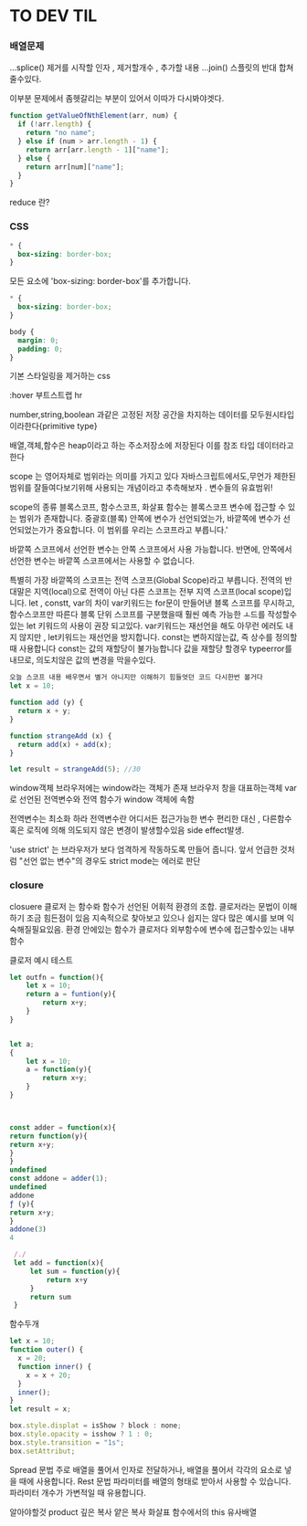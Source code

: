 # TO DEV TIL

### 배열문제

...splice() 제거를 시작할 인자 , 제거할개수 , 추가할 내용
...join() 스플릿의 반대 합쳐줄수있다.

이부분 문제에서 좀헷갈리는 부분이 있어서 이따가 다시봐야겟다.

```js
function getValueOfNthElement(arr, num) {
  if (!arr.length) {
    return "no name";
  } else if (num > arr.length - 1) {
    return arr[arr.length - 1]["name"];
  } else {
    return arr[num]["name"];
  }
}
```

reduce 란?

### CSS

```css
* {
  box-sizing: border-box;
}
```

모든 요소에 'box-sizing: border-box'를 추가합니다.

```css
* {
  box-sizing: border-box;
}

body {
  margin: 0;
  padding: 0;
}
```

기본 스타일링을 제거하는 css

:hover
부트스트랩
hr

number,string,boolean 과같은 고정된 저장 공간을 차지하는 데이터를 모두원시타입이라한다{primitive type}

배열,객체,함수은 heap이라고 하는 주소저장소에 저장된다 이를 참조 타입 데이터라고 한다

scope 는 영어자체로 범위라는 의미를 가지고 있다 자바스크립트에서도,무언가 제한된 범위를 잘들여다보기위해 사용되는 개념이라고 추측해보자 . 변수들의 유효범위!

scope의 종류
블록스코프, 함수스코프, 화살표 함수는 블록스코프
변수에 접근할 수 있는 범위가 존재합니다. 중괄호(블록) 안쪽에 변수가 선언되었는가, 바깥쪽에 변수가 선언되었는가가 중요합니다. 이 범위를 우리는 스코프라고 부릅니다.'

바깥쪽 스코프에서 선언한 변수는 안쪽 스코프에서 사용 가능합니다.
반면에, 안쪽에서 선언한 변수는 바깥쪽 스코프에서는 사용할 수 없습니다.

특별히 가장 바깥쪽의 스코프는 전역 스코프(Global Scope)라고 부릅니다. 전역의 반대말은 지역(local)으로 전역이 아닌 다른 스코프는 전부 지역 스코프(local scope)입니다.
let , constt, var의 차이
var키워드는 for문이 만들어낸 블록 스코프를 무시하고, 함수스코프만 따른다
블록 단위 스코프를 구분했을때 훨씬 예측 가능한 ㅗ드를 작성할수있는 let 키워드의 사용이 권장 되고있다.
var키워드는 재선언을 해도 아무런 에러도 내지 않지만 , let키워드는 재선언을 방지합니다.
const는 변하지않는값, 즉 상수를 정의할때 사용합니다 const는 값의 재할당이 불가능합니다 값을 재할당 할경우 typeerror를 내므로, 의도치않은 값의 변경을 막을수있다.

```js
오늘 스코프 내용 배우면서 별거 아니지만 이해하기 힘들엇던 코드 다시한번 볼거다
let x = 10;

function add (y) {
  return x + y;
}

function strangeAdd (x) {
  return add(x) + add(x);
}

let result = strangeAdd(5); //30

```

window객체
브라우저에는 window라는 객체가 존재
브라우저 창을 대표하는객체
var로 선언된 전역변수와 전역 함수가 window 객체에 속함

전역변수는 최소화 하라
전역변수란 어디서든 접근가능한 변수
편리한 대신 , 다른함수 혹은 로직에 의해 의도되지 않은 변경이 발생할수있음
side effect발생.

'use strict' 는 브라우저가 보다 엄격하게 작동하도록 만들어 줍니다. 앞서 언급한 것처럼 "선언 없는 변수"의 경우도 strict mode는 에러로 판단

### closure

closuere 클로저 는 함수롸 함수가 선언된 어휘적 환경의 조합.
클로저라는 문법이 이해하기 조금 힘든점이 있음 지속적으로 찾아보고 있으나 쉽지는 않다 많은 예시를 보며 익숙해질필요있음.
환경 안에있는 함수가 클로저다
외부함수에 변수에 접근할수있는 내부함수

클로저 예시 테스트

```js
let outfn = function(){
    let x = 10;
    return a = funtion(y){
        return x+y;
    }
}


let a;
{
    let x = 10;
    a = function(y){
        return x+y;
    }
}



const adder = function(x){
return function(y){
return x+y;
}
}
undefined
const addone = adder(1);
undefined
addone
ƒ (y){
return x+y;
}
addone(3)
4

 /./
 let add = function(x){
     let sum = function(y){
         return x+y
     }
     return sum
 }
```

함수두개

```js
let x = 10;
function outer() {
  x = 20;
  function inner() {
    x = x + 20;
  }
  inner();
}
let result = x;
```

```js
box.style.displat = isShow ? block : none;
box.style.opacity = isshow ? 1 : 0;
box.style.transition = "1s";
box.setAttribut;
```

Spread 문법
주로 배열을 풀어서 인자로 전달하거나, 배열을 풀어서 각각의 요소로 넣을 때에 사용합니다.
Rest 문법
파라미터를 배열의 형태로 받아서 사용할 수 있습니다. 파라미터 개수가 가변적일 때 유용합니다.

알아야할것
product
깊은 복사 얕은 복사
화살표 함수에서의 this
유사배열
